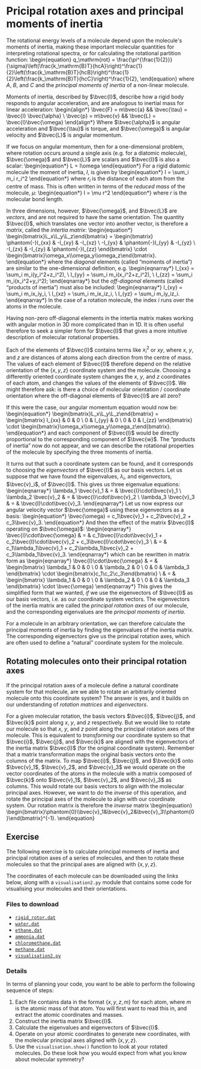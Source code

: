 # Pricipal rotation axes and principal moments of inertia

The rotational energy levels of a molecule depend upon the molecule's moments of inertia, making these important molecular quantities for interpreting rotational spectra, or for calculating the rotational partition function:
\begin{equation}
q_\mathrm{rot} = \frac{\pi^{\frac{1}{2}}}{\sigma}\left(\frac{k_\mathrm{B}T}{hcA}\right)^\frac{1}{2}\left(\frac{k_\mathrm{B}T}{hcB}\right)^\frac{1}{2}\left(\frac{k_\mathrm{B}T}{hcC}\right)^\frac{1}{2},
\end{equation}
where $A$, $B$, and $C$ and the <em>principal moments of inertia</em> of a non-linear molecule.

Moments of inertia, described by $\bvec{I}$, describe how a rigid body responds to angular acceleration, and are analogous to inertial mass for linear acceleration:
\begin{align*}
\bvec{F} = m\bvec{a} && \bvec{\tau} = \bvec{I} \bvec{\alpha} \\
\bvec{p} = m\bvec{v} && \bvec{L}    = \bvec{I}\bvec{\omega}
\end{align*}
Where $\bvec{\alpha}$ is angular acceleration and $\bvec{\tau}$ is torque, and $\bvec{\omega}$ is angular velocity and $\bvec{L}$ is angular momentum.

If we focus on angular momentum, then for a one-dimensional problem, where rotation occurs around a single axis (e.g. for a diatomic molecule), $\bvec{\omega}$ and $\bvec{L}$ are scalars and $\bvec{I}$ is also a scalar:
\begin{equation*}
L = I\omega
\end{equation*}
For a rigid diatomic molecule the moment of inertia, $I$, is given by
\begin{equation*}
I = \sum_i m_i r_i^2
\end{equation*}
where $r_i$ is the distance of each atom from the centre of mass. This is often written in terms of the <em>reduced mass</em> of the molecule, $\mu$:
\begin{equation*}
I = \mu r^2
\end{equation*}
where $r$ is the molecular bond length.

In three dimensions, however, $\bvec{\omega}$, and $\bvec{L}$ are <em>vectors</em>, and are not required to have the same orientation. The quantity $\bvec{I}$, which translates one vector into another vector, is therefore a <em>matrix</em>, called the <em>intertia matrix</em>:
\begin{equation*}
\begin{bmatrix}L_x\\L_y\\L_z\end{bmatrix} = 
\begin{bmatrix} 
\phantom{-}I_{xx} & -I_{xy} & -I_{xz} \\
-I_{yx} & \phantom{-}I_{yy} & -I_{yz} \\
-I_{zx} & -I_{zy} & \phantom{-}I_{zz} 
\end{bmatrix}
\cdot
\begin{bmatrix}\omega_x\\\omega_y\\\omega_z\end{bmatrix}.
\end{equation*}
where the <em>diagonal</em> elements (called &ldquo;moments of inertia&rdquo;) are similar to the one-dimensional definition, e.g.
\begin{eqnarray*}
I_{xx} = \sum_i m_i(y_i^2+z_i^2), \\
I_{yy} = \sum_i m_i(x_i^2+z_i^2), \\
I_{zz} = \sum_i m_i(x_i^2+y_i^2);
\end{eqnarray*}
but the <em>off-diagonal</em> elements (called &ldquo;products of inertia&rdquo;) must also be included:
\begin{eqnarray*}
I_{xy} = \sum_i m_ix_iy_i, \\
I_{xz} = \sum_i m_ix_iz_i, \\
I_{yz} = \sum_i m_iy_iz_i.
\end{eqnarray*}
In the case of a rotation molecule, the index $i$ runs over the atoms in the molecule.

Having non-zero off-diagonal elements in the intertia matrix makes working with angular motion in 3D more complicated than in 1D. It is often useful therefore to seek a simpler form for $\bvec{I}$ that gives a more intuitive description of molecular rotational properties.

Each of the elements of $\bvec{I}$ contains terms like
$x_i^2$
or $xy$, where $x$, $y$, and $z$ are distances of atoms along each direction from the centre of mass. The values of each element of $\bvec{I}$ therefore depend on the relative orientation of the $\left\{x,y,z\right\}$ coordinate system and the molecule. Choosing a differently oriented coordinate system changes the $x$, $y$, and $z$ coordinates of each atom, and changes the values of the elements of $\bvec{I}$. We might therefore ask: is there a choice of molecular orientation / coordinate orientation where the off-diagonal elements of $\bvec{I}$ are all zero?

If this were the case, our angular momentum equation would now be:
\begin{equation*}
\begin{bmatrix}L_x\\L_y\\L_z\end{bmatrix} = 
\begin{bmatrix} 
I_{xx} & 0 & 0 \\
0 & I_{yy} & 0 \\
0 & 0 & I_{zz} 
\end{bmatrix}
\cdot
\begin{bmatrix}\omega_x\\\omega_y\\\omega_z\end{bmatrix}.
\end{equation*}
and each component of $\bvec{l}$ would be directly proportional to the corresponding component of $\bvec{w}$. The &ldquo;products of inertia&rdquo; now do not appear, and we can describe the rotational properties of the molecule by specifying the three moments of inertia.

It turns out that such a coordinate system can be found, and it corresponds to choosing the <em>eigenvectors</em> of $\bvec{I}$ as our basis vectors. Let us suppose that we have found the eigenvalues, $\lambda_i$, and eigenvectors, $\bvec{v}_i$, of $\bvec{I}$. This gives us three eigenvalue equations:
\begin{eqnarray*}
\lambda_1 \bvec{v}_1 & = & \bvec{I}\cdot\bvec{v}_1 \\
\lambda_2 \bvec{v}_2 & = & \bvec{I}\cdot\bvec{v}_2 \\
\lambda_3 \bvec{v}_3 & = & \bvec{I}\cdot\bvec{v}_3.
\end{eqnarray*}
Let us now express our angular velocity vector $\bvec{\omega}$ using these eigenvectors as a basis:
\begin{equation*}
\bvec{\omega} = c_1\bvec{v}_1 + c_2\bvec{v}_2 + c_3\bvec{v}_3.
\end{equation*}
And then the effect of the matrix $\bvec{I}$ operating on $\bvec{\omega}$:
\begin{eqnarray*}
\bvec{I}\cdot\bvec{\omega} & = & c_1\bvec{I}\cdot\bvec{v}_1 + c_2\bvec{I}\cdot\bvec{v}_2 + c_3\bvec{I}\cdot\bvec{v}_3 \\
& = & c_1\lambda_1\bvec{v}_1 + c_2\lambda_1\bvec{v}_2 + c_3\lambda_1\bvec{v}_3.
\end{eqnarray*}
which can be rewritten in matrix form as
\begin{eqnarray*}
\bvec{I}\cdot\bvec{\omega} & = & 
\begin{bmatrix} 
\lambda_1 & 0 & 0 \\
0 & \lambda_2 & 0 \\
0 & 0 & \lambda_3
\end{bmatrix}
\cdot
\begin{bmatrix}c_1\\c_2\\c_3\end{bmatrix} \\
& = & \begin{bmatrix} 
\lambda_1 & 0 & 0 \\
0 & \lambda_2 & 0 \\
0 & 0 & \lambda_3
\end{bmatrix}
\cdot
\bvec{\omega}
\end{eqnarray*}
This gives the simplified form that we wanted, <em>if</em> we use the eigenvectors of $\bvec{I}$ as our basis vectors, i.e. as our coordinate system vectors. The eigenvectors of the inertia matrix are called the <em>principal rotation axes</em> of our molecule, and the corresponding eigenvalues are the <em>principal moments of inertia</em>.

For a molecule in an arbitrary orientation, we can therefore calculate the principal moments of inertia by finding the eigenvalues of the inertia matrix. The corresponding eigenvectors give us the principal rotation axes, which are often used to define a &ldquo;natural&rdquo; coordinate system for the molecule.

## Rotating molecules onto their principal rotation axes
If the principal rotation axes of a molecule define a natural coordinate system for that molecule, are we able to rotate an arbitrarily oriented molecule onto this coordinate system? The answer is yes, and it builds on our understanding of <em>rotation matrices</em> and <em>eigenvectors</em>.

For a given molecular rotation, the basis vectors $\bvec{i}$, $\bvec{j}$, and $\bvec{k}$ point along $x$, $y$, and $z$ respectively. But we would like to rotate our molecule so that $x$, $y$, and $z$ point along the principal rotation axes of the molecule. This is equivalent to <em>transforming</em> our coordinate system so that $\bvec{i}$, $\bvec{j}$, and $\bvec{k}$ are aligned with the eigenvectors of the inertia matrix $\bvec{I}$ (for the original coordinate system). Remember that a matrix transformation maps the original basis vectors onto the columns of the matrix. To map $\bvec{i}$, $\bvec{j}$, and $\bvec{k}$ onto $\bvec{v}_1$, $\bvec{v}_2$, and $\bvec{v}_3$ we would operate on the vector coordinates of the atoms in the molecule with a matrix composed of $\bvec{k}$ onto $\bvec{v}_1$, $\bvec{v}_2$, and $\bvec{v}_3$ as columns. This would rotate our basis vectors to align with the molecular principal axes. However, we want to do the <em>inverse</em> of this operation, and rotate the principal axes of the molecule to align with our coordinate system. Our rotation matrix is therefore the <em>inverse</em> matrix
\begin{equation}
\begin{bmatrix}\phantom{0}\\\bvec{v}_1&\bvec{v}_2&\bvec{v}_3\\\phantom{0}\end{bmatrix}^{-1}.
\end{equation}


## Exercise

The following exercise is to calculate principal moments of inertia and principal rotation axes of a series of molecules, and then to rotate these molecules so that the principal axes are aligned with $\left\{x, y, z\right\}$.

The coordinates of each molecule can be downloaded using the links below, along with a ``visualisation2.py`` module that contains some code for visualising your molecules and their orientations.

### Files to download

- <a href="../data/rigid_rotor.dat" download>`rigid_rotor.dat`</a>
- <a href="../data/water.dat" download>`water.dat`</a>
- <a href="../data/ethane.dat" download>`ethane.dat`</a>
- <a href="../data/ammonia.dat" download>`ammonia.dat`</a>
- <a href="../data/chloromethane.dat" download>`chloromethane.dat`</a>
- <a href="../data/methane.dat" download>`methane.dat`</a>
- <a href="../data/visualisation2.py" download>`visualisation2.py`</a>

### Details

In terms of planning your code, you want to be able to perform the following sequence of steps:
1. Each file contains data in the format $\left\{x, y, z, m\right\}$ for each atom, where $m$ is the atomic mass of that atom. You will first want to read this in, and extract the atomic coordinates and masses.
2. Construct the inertia matrix $\bvec{I}$.
3. Calculate the eigenvalues and eigenvectors of $\bvec{I}$.
4. Operate on your atomic coordinates to generate new coordinates, with the molecular principal axes aligned with $\left\{x, y, z\right\}$.
5. Use the ``visualisation.show()`` function to look at your rotated molecules. Do these look how you would expect from what you know about molecular symmetry?

